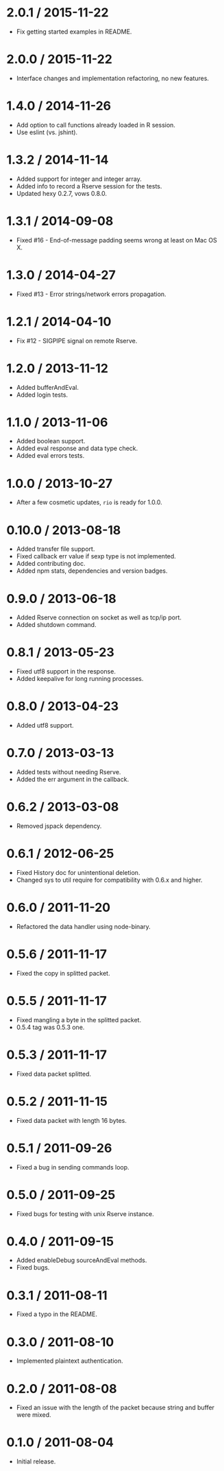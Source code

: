 2.0.1 / 2015-11-22
==================

*  Fix getting started examples in README.

2.0.0 / 2015-11-22
==================

* Interface changes and implementation refactoring, no new features.

1.4.0 / 2014-11-26
==================

* Add option to call functions already loaded in R session.
* Use eslint (vs. jshint).

1.3.2 / 2014-11-14
==================

* Added support for integer and integer array.
* Added info to record a Rserve session for the tests.
* Updated hexy 0.2.7, vows 0.8.0.

1.3.1 / 2014-09-08
==================

* Fixed #16 - End-of-message padding seems wrong at least on Mac OS X.

1.3.0 / 2014-04-27
==================

* Fixed #13 - Error strings/network errors propagation.

1.2.1 / 2014-04-10
==================

* Fix #12 - SIGPIPE signal on remote Rserve.

1.2.0 / 2013-11-12
==================

* Added bufferAndEval.
* Added login tests.

1.1.0 / 2013-11-06
==================

* Added boolean support.
* Added eval response and data type check.
* Added eval errors tests.

1.0.0 / 2013-10-27
==================

* After a few cosmetic updates, `rio` is ready for 1.0.0.

0.10.0 / 2013-08-18
===================

* Added transfer file support.
* Fixed callback err value if sexp type is not implemented.
* Added contributing doc.
* Added npm stats, dependencies and version badges.

0.9.0 / 2013-06-18
==================

* Added Rserve connection on socket as well as tcp/ip port.
* Added shutdown command.

0.8.1 / 2013-05-23
==================

* Fixed utf8 support in the response.
* Added keepalive for long running processes.

0.8.0 / 2013-04-23
==================

* Added utf8 support.

0.7.0 / 2013-03-13
==================

* Added tests without needing Rserve.
* Added the err argument in the callback.

0.6.2 / 2013-03-08
==================

* Removed jspack dependency.

0.6.1 / 2012-06-25
==================

* Fixed History doc for unintentional deletion.
* Changed sys to util require for compatibility with 0.6.x and higher.

0.6.0 / 2011-11-20
==================

* Refactored the data handler using node-binary.

0.5.6 / 2011-11-17
==================

* Fixed the copy in splitted packet.

0.5.5 / 2011-11-17
==================

* Fixed mangling a byte in the splitted packet.
* 0.5.4 tag was 0.5.3 one.

0.5.3 / 2011-11-17
==================

* Fixed data packet splitted.

0.5.2 / 2011-11-15
==================

* Fixed data packet with length 16 bytes.

0.5.1 / 2011-09-26
==================

* Fixed a bug in sending commands loop.

0.5.0 / 2011-09-25
==================

* Fixed bugs for testing with unix Rserve instance.

0.4.0 / 2011-09-15
==================

* Added enableDebug sourceAndEval methods.
* Fixed bugs.

0.3.1 / 2011-08-11
==================

* Fixed a typo in the README.

0.3.0 / 2011-08-10
==================

* Implemented plaintext authentication.

0.2.0 / 2011-08-08
==================

* Fixed an issue with the length of the packet because string and buffer were
mixed.

0.1.0 / 2011-08-04
==================

* Initial release.
